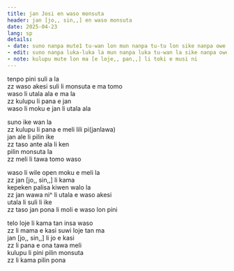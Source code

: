 ```yaml
---
title: jan Josi en waso monsuta
header: jan [jo,, sin,,] en waso monsuta
date: 2025-04-23
lang: sp
details:
- date: suno nanpa mute1 tu-wan lon mun nanpa tu-tu lon sike nanpa owe mute2 wan
- edit: suno nanpa luka-luka la mun nanpa luka tu-wan la sike nanpa owe mute2 luka
- note: kulupu mute lon ma [e loje,, pan,,] li toki e musi ni
---
```


tenpo pini suli a la  
zz waso akesi suli li monsuta e ma tomo  
waso li utala ala e ma la  
zz kulupu li pana e jan  
waso li moku e jan li utala ala  

suno ike wan la  
zz kulupu li pana e meli lili pi(janlawa)  
jan ale li pilin ike  
zz taso ante ala li ken  
pilin monsuta la  
zz meli li tawa tomo waso  

waso li wile open moku e meli la  
zz jan [jo,, sin,,] li kama  
kepeken palisa kiwen walo la  
zz jan wawa ni^ li utala e waso akesi  
utala li suli li ike  
zz taso jan pona li moli e waso lon pini  

telo loje li kama tan insa waso  
zz li mama e kasi suwi loje tan ma  
jan [jo,, sin,,] li jo e kasi  
zz li pana e ona tawa meli  
kulupu li pini pilin monsuta  
zz li kama pilin pona
